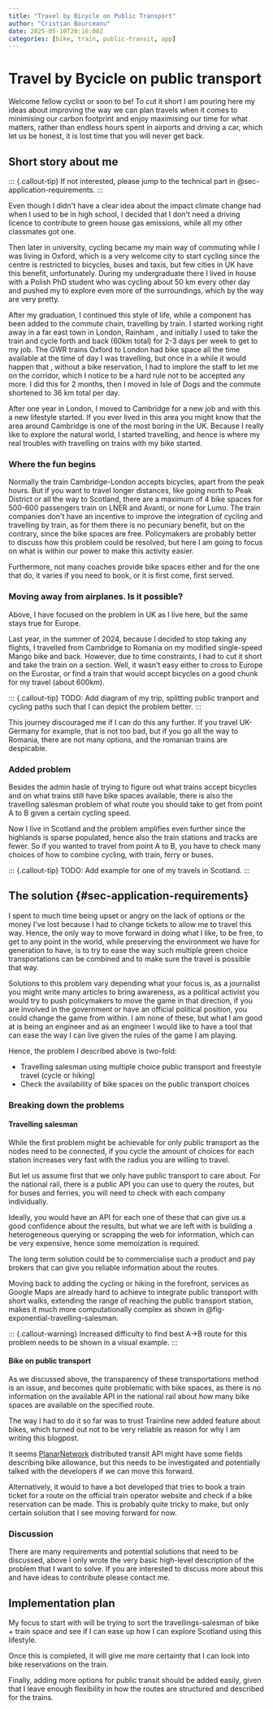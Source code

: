 ```yaml
---
title: "Travel by Bicycle on Public Transport"
author: "Cristian Bourceanu"
date: 2025-05-10T20:16:00Z
categories: [bike, train, public-transit, app]
---
```


# Travel by Bycicle on public transport

Welcome fellow cyclist or soon to be! To cut it short I am pouring here my ideas
about improving the way we can plan travels when it comes to minimising our
carbon footprint and enjoy maximising our time for what matters, rather than
endless hours spent in airports and driving a car, which let us be honest, it is
lost time that you will never get back.

## Short story about me

::: {.callout-tip}
If not interested, please jump to the technical part in
@sec-application-requirements.
:::

Even though I didn't have a clear idea about the impact climate change had when
I used to be in high school, I decided that I don't need a driving licence to
contribute to green house gas emissions, while all my other classmates got one.

Then later in university, cycling became my main way of commuting while I was
living in Oxford, which is a very welcome city to start cycling since the centre
is restricted to bicycles, buses and taxis, but few cities in UK have this
benefit, unfortunately.
During my undergraduate there I lived in house with a Polish PhD student who was
cycling about 50 km every other day and pushed my to explore even more of the
surroundings, which by the way are very pretty.

After my graduation, I continued this style of life, while a component has been added to
the commute chain, travelling by train. I started working right away in a far
east town in London, Rainham , and initially I used to take the train and cycle
forth and back (60km total) for 2-3 days per week to get to my job. 
The GWR trains Oxford to London had bike space all the time available at
the time of day I was travelling, but once in a while it would happen that
, without a bike reservation, I had to implore the staff to let me on the
corridor, which I notice to be a hard rule not to be accepted any more.
I did this for 2 months, then I moved in Isle of Dogs and the commute shortened 
to 36 km total per day.

After one year in London, I moved to Cambridge for a new job and with this a
new lifestyle started. If you ever lived in this area you might know that the
area around Cambridge is one of the most boring in the UK. Because I really like
to explore the natural world, I started travelling, and hence is where my real
troubles with travelling on trains with my bike started.

### Where the fun begins

Normally the train Cambridge-London accepts bicycles, apart from the peak hours.
But if you want to travel longer distances, like going north to Peak District or
all the way to Scotland, there are a maximum of 4 bike spaces for 500-600
passengers train on LNER and Avanti, or none for Lumo. The train companies
don't have an incentive to improve the integration of cycling and travelling by
train, as for them there is no pecuniary benefit, but on the contrary, since the
bike spaces are free. Policymakers are probably better to discuss how
this problem could be resolved, but here I am going to focus on what is within
our power to make this activity easier.

Furthermore, not many coaches provide bike spaces either and for the one that
do, it varies if you need to book, or it is first come, first served.

### Moving away from airplanes. Is it possible?

Above, I have focused on the problem in UK as I live here, but the same stays
true for Europe. 

Last year, in the summer of 2024, because I decided to stop
taking any flights, I travelled from Cambridge to Romania on my modified 
single-speed Mango bike and back. However, due to time constraints, I had to cut
it short and take the train on a section. Well, it wasn't easy either to cross
to Europe on the Eurostar, or find a train that would accept bicycles on a good
chunk for my travel (about 600km).

::: {.callout-tip}
TODO: Add diagram of my trip, splitting public tranport and cycling paths such
that I can depict the problem better.
:::

This journey discouraged me if I can do this any further. If you travel
UK-Germany for example, that is not too bad, but if you go all the way to Romania, 
there are not many options, and the romanian trains are despicable.

### Added problem

Besides the admin hasle of trying to figure out what trains accept bicycles and
on what trains still have bike spaces available, there is also the
travelling salesman problem of what route you should take to get from point A to
B given a certain cycling speed. 

Now I live in Scotland and the problem amplifies even further since the
highlands is sparse populated, hence also the train stations and tracks are
fewer. So if you wanted to travel from point A to B, you have to check many
choices of how to combine cycling, with train, ferry or buses.

::: {.callout-tip}
TODO: Add example for one of my travels in Scotland.
:::


## The solution {#sec-application-requirements}

I spent to much time being upset or angry on the lack of options or the money
I've lost because I had to change tickets to allow me to travel this way. Hence,
the only way to move forward in doing what I like, to be free, to get to
any point in the world, while preserving the environment we have for generation
to have, is to try to ease the way such multiple green choice transportations
can be combined and to make sure the travel is possible that way.

Solutions to this problem vary depending what your focus is, as a journalist you
might write many articles to bring awareness, as a political activist you would
try to push policymakers to move the game in that direction, if you are involved
in the government or have an official political position, you could change the
game from within. I am none of these, but what I am good at is being an
engineer and as an engineer I would like to have a tool that can ease the way I
can live given the rules of the game I am playing.

Hence, the problem I described above is two-fold:

- Travelling salesman using multiple choice public transport and freestyle travel (cycle or hiking)
- Check the availability of bike spaces on the public transport choices

### Breaking down the problems

#### Travelling salesman

While the first problem might be achievable for only public transport as the
nodes need to be connected, if you cycle the amount of choices for each station
increases very fast with the radius you are willing to travel. 

But let us assume first that we only have public transport to care about. For
the national rail, there is a public API you can use to query the routes, but
for buses and ferries, you will need to check with each company individually.

Ideally, you would have an API for each one of these that can give us a good
confidence about the results, but what we are left with is building a
heterogeneous querying or scrapping the web for information, which can be very
expensive, hence some memoization is required.

The long term solution could be to commercialise such a product and pay
brokers that can give you reliable information about the routes.

Moving back to adding the cycling or hiking in the forefront, services as Google
Maps are already hard to achieve to integrate public transport with short walks,
extending the range of reaching the public transport station, makes it much more
computationally complex as shown in @fig-exponential-travelling-salesman.

::: {.callout-warning}
Increased difficulty to find best A->B route for this problem needs to be shown
in a visual example.
:::

#### Bike on public transport

As we discussed above, the transparency of these transportations method is an
issue, and becomes quite problematic with bike spaces, as there is no
information on the available API in the national rail about how many bike spaces
are available on the specified route.

The way I had to do it so far was to trust Trainline new added feature about
bikes, which turned out not to be very reliable as reason for why I am writing
this blogpost. 

It seems [PlanarNetwork](https://github.com/planarnetwork) distributed transit
API might have some fields describing bike allowance, but this needs to be
investigated and potentially talked with the developers if we can move this
forward.

Alternatively, it would to have a bot developed that tries to book a train
ticket for a route on the official train operator website and check if a bike
reservation can be made. This is probably quite tricky to make, but only
certain solution that I see moving forward for now.


### Discussion

There are many requirements and potential solutions that need to be discussed,
above I only wrote the very basic high-level description of the problem that I
want to solve.
If you are interested to discuss more about this and have ideas to contribute
please contact me.


## Implementation plan

My focus to start with will be trying to sort the travellings-salesman of bike +
train space and see if I can ease up how I can explore Scotland using this
lifestyle.

Once this is completed, it will give me more certainty that I can look into bike
reservations on the train.

Finally, adding more options for public transit should be added easily, given
that I leave enough flexibility in how the routes are structured and described
for the trains.
